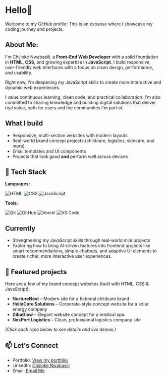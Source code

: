 # Hello👋

Welcome to my GitHub profile! This is an expanse where I showcase my coding journey and projects.

## About Me:

I'm Chijioke Nwabasili, a **Front-End Web Developer** with a solid foundation in **HTML**, **CSS**, and growing expertise in **JavaScript**. I build responsive, user-friendly web interfaces with a focus on clean design, performance, and usability.

Right now, I'm deepening my JavaScript skills to create more interactive and dynamic web experiences.

I value continuous learning, clean code, and practical collaboration. I'm also committed to sharing knowledge and building digital solutions that deliver real value, both for users and the communities I'm part of.

## What I build

- Responsive, multi-section websites with modern layouts
- Real-world brand concept projects (childcare, logistics, skincare, and more)
- Email templates and UI components
- Projects that look good **and** perform well across devices

## 🔨 Tech Stack

**Languages:**

![HTML](https://img.shields.io/badge/-HTML5-E34F26?style=flat&logo=html5&logoColor=white)
![CSS](https://img.shields.io/badge/-CSS3-1572B6?style=flat&logo=css3&logoColor=white)
![JavaScript](https://img.shields.io/badge/-JavaScript-F7DF1E?style=flat&logo=javascript&logoColor=black)

**Tools:**

![Git](https://img.shields.io/badge/-Git-F05032?style=flat&logo=git&logoColor=white)
![GitHub](https://img.shields.io/badge/-GitHub-181717?style=flat&logo=github&logoColor=white)
![Vercel](https://img.shields.io/badge/-Vercel-000000?style=flat&logo=vercel&logoColor=white)
![VS Code](https://img.shields.io/badge/-VS%20Code-007ACC?style=flat&logo=visual-studio-code&logoColor=white)

## Currently

- Strengthening my JavaScript skills through real-world mini projects
- Exploring how to bring AI-driven features into frontend projects like smart recommendations, simple chatbots, and adaptive UI elements to create richer, more interactive user experiences.

## 📌 Featured projects

Here are a few of my brand concept websites (built with HTML, CSS & JavaScript):

- **NurtureNest** – Modern site for a fictional childcare brand  
- **HelioCore Solutions** – Corporate-style concept website for a solar energy company 
- **DibaGlow** – Elegant website concept for a medical spa   
- **NexPort Logistics** – Clean, professional logistics company site

*(Click each repo below to see details and live demos.)*

## 📫 Let's Connect

- Portfolio: [View my portfolio](https://chijioke-nwabasili.vercel.app)
- LinkedIn: [Chijioke Nwabasili](https://linkedin.com/in/chijioke-nwabasili)
- Email: [Email Me](mailto:chijioke.nwabasili2021@gmail.com)

